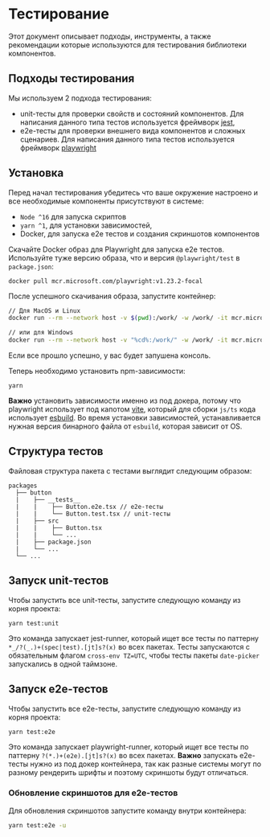 # Тестирование

Этот документ описывает подходы, инструменты, а также рекомендации которые используются для тестирования библиотеки компонентов.

## Подходы тестирования

Мы используем 2 подхода тестирования:

- unit-тесты для проверки свойств и состояний компонентов. Для написания данного типа тестов используется фреймворк [jest](https://jestjs.io/),
- e2e-тесты для проверки внешнего вида компонентов и сложных сценариев. Для написания данного типа тестов используется фреймворк [playwright](https://playwright.dev/)

## Установка

Перед начал тестирования убедитесь что ваше окружение настроено и все необходимые компоненты присутствуют в системе:

- `Node ^16` для запуска скриптов
- `yarn ^1`, для установки зависимостей,
- Docker, для запуска e2e тестов и создания скриншотов компонентов

Скачайте Docker образ для Playwright для запуска e2e тестов. Используйте туже версию образа, что и версия `@playwright/test` в `package.json`:

```
docker pull mcr.microsoft.com/playwright:v1.23.2-focal
```

После успешного скачивания образа, запустите контейнер:

```bash
// Для MacOS и Linux
docker run --rm --network host -v $(pwd):/work/ -w /work/ -it mcr.microsoft.com/playwright:v1.23.2-focal /bin/bash

// или для Windows
docker run --rm --network host -v "%cd%:/work/" -w /work/ -it mcr.microsoft.com/playwright:v1.23.2-focal /bin/bash
```

Если все прошло успешно, у вас будет запушена консоль.

Теперь необходимо установить npm-зависимости:

```
yarn
```

**Важно** установить зависимости именно из под докера, потому что playwright использует под капотом [vite](https://vitejs.dev/), который для сборки `js/ts` кода использует [esbuild](https://esbuild.github.io/). Во время установки зависимостей, устанавливается нужная версия бинарного файла от `esbuild`, которая зависит от OS.

## Структура тестов

Файловая структура пакета с тестами выглядит следующим образом:

```
packages
  ├── button
  |    ├── __tests__
  |    |    ├── Button.e2e.tsx // e2e-тесты
  |    |    └── Button.test.tsx // unit-тесты
  |    ├── src
  |    |    ├── Button.tsx
  |    |    └── ...
  |    ├── package.json
  |    └── ...
  └── ...
```

## Запуск unit-тестов

Чтобы запустить все unit-тесты, запустите следующую команду из корня проекта:

```
yarn test:unit
```

Это команда запускает jest-runner, который ищет все тесты по паттерну `*_/?(_.)+(spec|test).[jt]s?(x)` во всех пакетах. Тесты запускаются с обязательным флагом `cross-env TZ=UTC`, чтобы тесты пакеты `date-picker` запускались в одной таймзоне.

## Запуск e2e-тестов

Чтобы запустить все e2e-тесты, запустите следующую команду из корня проекта:

```
yarn test:e2e
```

Это команда запускает playwright-runner, который ищет все тесты по паттерну `?(*.)+(e2e).[jt]s?(x)` во всех пакетах.
**Важно** запускать e2e-тесты нужно из под докер контейнера, так как разные системы могут по разному рендерить шрифты и поэтому скриншоты будут отличаться.

### Обновление скриншотов для e2e-тестов

Для обновления скриншотов запустите команду внутри контейнера:

```bash
yarn test:e2e -u
```
